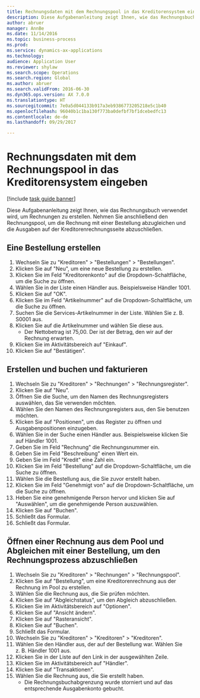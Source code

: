 ```yaml
--- 
title: Rechnungsdaten mit dem Rechnungspool in das Kreditorensystem eingeben
description: Diese Aufgabenanleitung zeigt Ihnen, wie das Rechnungsbuch verwendet wird, um Rechnungen zu erstellen.
author: abruer
manager: AnnBe
ms.date: 11/14/2016
ms.topic: business-process
ms.prod: 
ms.service: dynamics-ax-applications
ms.technology: 
audience: Application User
ms.reviewer: shylaw
ms.search.scope: Operations
ms.search.region: Global
ms.author: abruer
ms.search.validFrom: 2016-06-30
ms.dyn365.ops.version: AX 7.0.0
ms.translationtype: HT
ms.sourcegitcommit: 7e0a5d044133b917a3eb9386773205218e5c1b40
ms.openlocfilehash: 96040b1c1ba130f773ba0defbf7bf1dcebedfc13
ms.contentlocale: de-de
ms.lasthandoff: 09/29/2017

---
```

# <a name="key-invoice-data-into-the-ap-system-using-invoice-pool"></a>Rechnungsdaten mit dem Rechnungspool in das Kreditorensystem eingeben

[!include [task guide banner](../../includes/task-guide-banner.md)]

Diese Aufgabenanleitung zeigt Ihnen, wie das Rechnungsbuch verwendet wird, um Rechnungen zu erstellen.  Nehmen Sie anschließend den Rechnungspool, um die Rechnung mit einer Bestellung abzugleichen und die Ausgaben auf der Kreditorenrechnungsseite abzuschließen.


## <a name="create-a-purchase-order"></a>Eine Bestellung erstellen
1. Wechseln Sie zu "Kreditoren" > "Bestellungen" > "Bestellungen".
2. Klicken Sie auf "Neu", um eine neue Bestellung zu erstellen.
3. Klicken Sie im Feld "Kreditorenkonto" auf die Dropdown-Schaltfläche, um die Suche zu öffnen.
4. Wählen Sie in der Liste einen Händler aus. Beispielsweise Händler 1001.
5. Klicken Sie auf "OK".
6. Klicken Sie im Feld "Artikelnummer" auf die Dropdown-Schaltfläche, um die Suche zu öffnen.
7. Suchen Sie die Services-Artikelnummer in der Liste. Wählen Sie z. B. S0001 aus.
8. Klicken Sie auf die Artikelnummer und wählen Sie diese aus.
    * Der Nettobetrag ist 75,00.  Der ist der Betrag, den wir auf der Rechnung erwarten.  
9. Klicken Sie im Aktivitätsbereich auf "Einkauf".
10. Klicken Sie auf "Bestätigen".

## <a name="create-and-post-and-invoice"></a>Erstellen und buchen und fakturieren
1. Wechseln Sie zu "Kreditoren" > "Rechnungen" > "Rechnungsregister".
2. Klicken Sie auf "Neu".
3. Öffnen Sie die Suche, um den Namen des Rechnungsregisters auswählen, das Sie verwenden möchten.
4. Wählen Sie den Namen des Rechnungsregisters aus, den Sie benutzen möchten.
5. Klicken Sie auf "Positionen", um das Register zu öffnen und Ausgabenpositionen einzugeben.
6. Wählen Sie in der Suche einen Händler aus. Beispielsweise klicken Sie auf Händler 1001.
7. Geben Sie im Feld "Rechnung" die Rechnungsnummer ein.
8. Geben Sie im Feld "Beschreibung" einen Wert ein.
9. Geben Sie im Feld "Kredit" eine Zahl ein.
10. Klicken Sie im Feld "Bestellung" auf die Dropdown-Schaltfläche, um die Suche zu öffnen.
11. Wählen Sie die Bestellung aus, die Sie zuvor erstellt haben.
12. Klicken Sie im Feld "Genehmigt von" auf die Dropdown-Schaltfläche, um die Suche zu öffnen.
13. Heben Sie eine genehmigende Person hervor und klicken Sie auf "Auswählen", um die genehmigende Person auszuwählen.
14. Klicken Sie auf "Buchen".
15. Schließt das Formular.
16. Schließt das Formular.

## <a name="open-an-invoice-from-the-pool-and-match-it-to-a-purchase-order-to-complete-the-invoice-process"></a>Öffnen einer Rechnung aus dem Pool und Abgleichen mit einer Bestellung, um den Rechnungsprozess abzuschließen
1. Wechseln Sie zu "Kreditoren" > "Rechnungen" > "Rechnungspool".
2. Klicken Sie auf "Bestellung", um eine Kreditorenrechnung aus der Rechnung im Pool zu erstellen.
3. Wählen Sie die Rechnung aus, die Sie prüfen möchten.
4. Klicken Sie auf "Abgleichstatus", um den Abgleich abzuschließen.
5. Klicken Sie im Aktivitätsbereich auf "Optionen".
6. Klicken Sie auf "Ansicht ändern".
7. Klicken Sie auf "Rasteransicht".
8. Klicken Sie auf "Buchen".
9. Schließt das Formular.
10. Wechseln Sie zu "Kreditoren" > "Kreditoren" > "Kreditoren".
11. Wählen Sie den Händler aus, der auf der Bestellung war. Wählen Sie z. B. Händler 1001 aus.
12. Klicken Sie in der Liste auf den Link in der ausgewählten Zeile.
13. Klicken Sie im Aktivitätsbereich auf "Händler".
14. Klicken Sie auf "Transaktionen".
15. Wählen Sie die Rechnung aus, die Sie erstellt haben.
    * Die Rechnungsbuchabgrenzung wurde storniert und auf das entsprechende Ausgabenkonto gebucht.  


